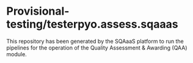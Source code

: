 <!--
SPDX-FileCopyrightText: Copyright contributors to the Software Quality Assurance as a Service (SQAaaS) project <sqaaas@ibergrid.eu>

SPDX-License-Identifier: GPL-3.0-only
-->

# Provisional-testing/testerpyo.assess.sqaaas
This repository has been generated by the SQAaaS platform to run the pipelines
for the operation of the
Quality Assessment & Awarding (QAA)
module.